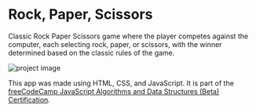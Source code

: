 # Rock, Paper, Scissors

<!-- DESCRIPTION-START -->
Classic Rock Paper Scissors game where the player competes against the computer, each selecting rock, paper, or scissors, with the winner determined based on the classic rules of the game.
<!-- DESCRIPTION-END -->

![project image](https://res.cloudinary.com/dwguf4w1t/image/upload/v1722351383/Portfolio%20Projects/rock-paper-scissors-js_f3tjak.png)

This app was made using HTML, CSS, and JavaScript. It is part of the [freeCodeCamp JavaScript Algorithms and Data Structures (Beta) Certification](https://www.freecodecamp.org/learn/javascript-algorithms-and-data-structures-v8/). 